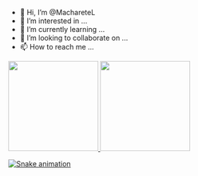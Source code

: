 - 👋 Hi, I’m @MachareteL
- 👀 I’m interested in ...
- 🌱 I’m currently learning ...
- 💞️ I’m looking to collaborate on ...
- 📫 How to reach me ...


<div >
<a href="https://github.com/macharetel">
<img height="180em" src="https://github-readme-stats.vercel.app/api/top-langs/?username=macharetel&layout=compact&langs_count=7&theme=dracula"/>
<img height="180em" src="https://github-readme-stats.vercel.app/api?username=macharetel&show_icons=true&theme=dracula&include_all_commits=true&count_private=true"/>
</div>
  
![Snake animation](https://github.com/macharetel/macharetel/blob/output/github-contribution-grid-snake.svg)

 
<!---
MachareteL/MachareteL is a ✨ special ✨ repository because its `README.md` (this file) appears on your GitHub profile.
You can click the Preview link to take a look at your changes.
--->
